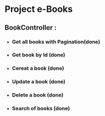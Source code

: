 # Project e-Books 
## BookController : 
- ### Get all books with Pagination(done)
- ### Get book by Id (done)
- ### Cereat a book (done)
- ### Update a book (done)
- ### Delete a book (done)
- ### Search of books (done)
